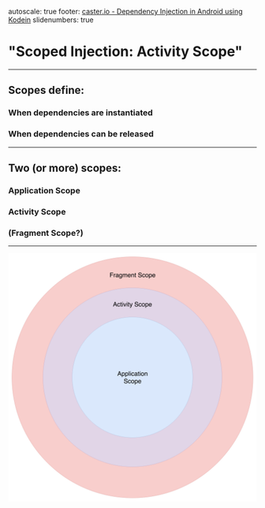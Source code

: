 autoscale: true
footer: [caster.io - Dependency Injection in Android using Kodein](https://www.caster.io)
slidenumbers: true

# "Scoped Injection: Activity Scope"

---

## Scopes define:
### When dependencies __are instantiated__
### When dependencies __can be released__

---

## __Two__ (or more) scopes:
### __Application Scope__
### __Activity Scope__
### (Fragment Scope?)

---

![inline](scopes.png)
